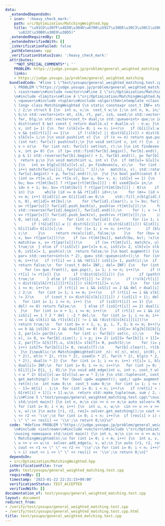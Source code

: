 ```yaml
---
data:
  _extendedDependsOn:
  - icon: ':heavy_check_mark:'
    path: src/Optimization/MatchingWeighted.hpp
    title: "\u91CD\u307F\u4ED8\u304D\u6700\u5927\u30DE\u30C3\u30C1\u30F3\u30B0(\u4E00\
      \u822C\u30B0\u30E9\u30D5)"
  _extendedRequiredBy: []
  _extendedVerifiedWith: []
  _isVerificationFailed: false
  _pathExtension: cpp
  _verificationStatusIcon: ':heavy_check_mark:'
  attributes:
    '*NOT_SPECIAL_COMMENTS*': ''
    PROBLEM: https://judge.yosupo.jp/problem/general_weighted_matching
    links:
    - https://judge.yosupo.jp/problem/general_weighted_matching
  bundledCode: "#line 1 \"test/yosupo/general_weighted_matching.test.cpp\"\n#define\
    \ PROBLEM \"https://judge.yosupo.jp/problem/general_weighted_matching\"\n#include\
    \ <iostream>\n#include <vector>\n#line 2 \"src/Optimization/MatchingWeighted.hpp\"\
    \n#include <limits>\n#line 4 \"src/Optimization/MatchingWeighted.hpp\"\n#include\
    \ <queue>\n#include <tuple>\n#include <algorithm>\ntemplate <class cost_t= long\
    \ long> class MatchingWeighted {\n static constexpr cost_t INF= std::numeric_limits<cost_t>::max()\
    \ / 2;\n struct E {\n  int u, v;\n  cost_t w;\n };\n int n, m, in;\n std::vector<std::vector<E>>\
    \ G;\n std::vector<int> mt, slk, rt, par, isS, used;\n std::vector<std::vector<int>>\
    \ fwr, blg;\n std::vector<cost_t> dual;\n std::queue<int> que;\n inline cost_t\
    \ dist(const E &e) const { return dual[e.u] + dual[e.v] - e.w; }\n void recalc(int\
    \ v, int i= 1) {\n  for (slk[v]= 0; i <= n; i++)\n   if (G[i][v].w && rt[i] !=\
    \ v && isS[rt[i]] == 1)\n    if (!slk[v] || dist(G[i][v]) < dist(G[slk[v]][v]))\
    \ slk[v]= i;\n }\n void push(int v) {\n  if (v <= n) return que.push(v);\n  for\
    \ (int nxt: fwr[v]) push(nxt);\n }\n void set(int v, int r) {\n  if (rt[v]= r;\
    \ v > n)\n   for (int nxt: fwr[v]) set(nxt, r);\n }\n int findeven(int b, int\
    \ v, int p= 0) {\n  if (p= std::find(fwr[b].begin(), fwr[b].end(), v) - fwr[b].begin();\
    \ p & 1) std::reverse(fwr[b].begin() + 1, fwr[b].end()), p= fwr[b].size() - p;\n\
    \  return p;\n }\n void match(int u, int v) {\n  if (mt[u]= G[u][v].v; u > n)\
    \ {\n   int x= blg[u][G[u][v].u], p= findeven(u, x);\n   for (int i= 0; i < p;\
    \ i++) match(fwr[u][i], fwr[u][i ^ 1]);\n   match(x, v), std::rotate(fwr[u].begin(),\
    \ fwr[u].begin() + p, fwr[u].end());\n  }\n }\n bool path(const E &e) {\n  if\
    \ (int u= rt[e.u], v= rt[e.v], bu= u, bv= v, x; isS[v] == 1) {\n   for (in++;\
    \ bu; bu= rt[mt[bu]] ? rt[par[rt[mt[bu]]]] : 0) used[bu]= in;\n   for (int i,\
    \ id= n + 1; bv; bv= rt[mt[bv]] ? rt[par[rt[mt[bv]]]] : 0)\n    if (used[bv] ==\
    \ in) {\n     while (id <= m && rt[id]) id++;\n     for (m+= (id > m), i= 1; i\
    \ <= m; i++) G[id][i].w= G[i][id].w= 0;\n     std::fill_n(blg[id].begin() + 1,\
    \ n, 0), mt[id]= mt[bv];\n     for (fwr[id].clear(); u != bv; fwr[id].push_back(u),\
    \ u= rt[par[u]]) fwr[id].push_back(u), push(u= rt[mt[u]]);\n     fwr[id].push_back(bv),\
    \ std::reverse(fwr[id].begin(), fwr[id].end());\n     for (; v != bv; fwr[id].push_back(v),\
    \ v= rt[par[v]]) fwr[id].push_back(v), push(v= rt[mt[v]]);\n     isS[id]= 1, dual[id]=\
    \ 0, set(id, id);\n     for (int c: fwr[id]) {\n      for (i= 1; i <= m; i++)\n\
    \       if (!G[id][i].w || dist(G[c][i]) < dist(G[id][i])) G[id][i]= G[c][i],\
    \ G[i][id]= G[i][c];\n      for (i= 1; i <= n; i++)\n       if (blg[c][i]) blg[id][i]=\
    \ c;\n     }\n     return recalc(id), false;\n    }\n   for (bu= u, bv= v;; match(bv=\
    \ x, bu= rt[par[x]]))\n    if (x= rt[mt[bu]], match(bu, bv); !x)\n     for (;;\
    \ match(u= x, v= rt[par[x]]))\n      if (x= rt[mt[v]], match(v, u); !x) return\
    \ true;\n  } else if (!isS[v]) par[v]= e.u, isS[v]= 2, slk[v]= slk[x= rt[mt[v]]]=\
    \ 0, isS[x]= 1, push(x);\n  return false;\n }\n bool augment() {\n  isS= slk=\
    \ par= std::vector<int>(n * 2), que= std::queue<int>();\n  for (int i= 1; i <=\
    \ m; i++)\n   if (rt[i] == i && !mt[i]) isS[i]= 1, push(i);\n  if (que.empty())\
    \ return false;\n  for (cost_t del= INF;; del= INF) {\n   for (int v, i; !que.empty();)\n\
    \    for (v= que.front(), que.pop(), i= 1; i <= n; i++)\n     if (G[v][i].w &&\
    \ rt[i] != rt[v]) {\n      if (!dist(G[v][i])) {\n       if (path(G[v][i])) return\
    \ true;\n      } else if (isS[rt[i]] != 2)\n       if (!slk[rt[i]] || dist(G[v][rt[i]])\
    \ < dist(G[slk[rt[i]]][rt[i]])) slk[rt[i]]= v;\n     }\n   for (int i= n + 1;\
    \ i <= m; i++)\n    if (rt[i] == i && isS[i] == 2 && del > dual[i] / 2) del= dual[i]\
    \ / 2;\n   for (int i= 1; i <= m; i++)\n    if (rt[i] == i && slk[i] && isS[i]\
    \ != 2)\n     if (cost_t c= dist(G[slk[i]][i]) / (isS[i] + 1); del > c) del= c;\n\
    \   for (int i= 1; i <= n; i++) {\n    if (isS[rt[i]] == 1) {\n     if ((dual[i]-=\
    \ del) <= 0) return false;\n    } else if (isS[rt[i]] == 2) dual[i]+= del;\n \
    \  }\n   for (int i= n + 1; i <= m; i++)\n    if (rt[i] == i && isS[i]) dual[i]+=\
    \ isS[i] == 1 ? 2 * del : -2 * del;\n   for (int i= 1; i <= m; i++)\n    if (rt[i]\
    \ == i && slk[i] && rt[slk[i]] != i && !dist(G[slk[i]][i]))\n     if (path(G[slk[i]][i]))\
    \ return true;\n   for (int b= n + 1, x, p, i, T, S; b <= m; b++)\n    if (rt[b]\
    \ == b && isS[b] == 2 && dual[b] == 0) {\n     isS[x= blg[b][G[b][par[b]].u]]=\
    \ 2, par[x]= par[b];\n     for (int c: fwr[b]) set(c, c);\n     for (p= findeven(b,\
    \ x), i= 0, x= fwr[b].size(); i < p; i+= 2) isS[S= fwr[b][i + 1]]= 1, isS[T= fwr[b][i]]=\
    \ 2, par[T]= G[S][T].u, slk[S]= slk[T]= 0, push(S);\n     for (i= p + 1; i < x;\
    \ i++) isS[T= fwr[b][i]]= 0, recalc(T);\n     fwr[b].clear(), rt[b]= 0;\n    }\n\
    \  }\n }\npublic:\n MatchingWeighted(int _n): n(_n), m(n), in(0), G(n * 2, std::vector<E>(n\
    \ * 2)), mt(n * 2), rt(n * 2), used(n * 2), fwr(n * 2), blg(n * 2, std::vector<int>(n\
    \ * 2)), dual(n * 2) {\n  for (int i= 1; i <= n; i++) rt[i]= i, blg[i][i]= i,\
    \ dual[i]= INF;\n  for (int i= 0; i <= n; i++)\n   for (int j= 0; j <= n; j++)\
    \ G[i][j]= E{i, j, 0};\n }\n void add_edge(int u, int v, cost_t w) {\n  if (G[++u][++v].w\
    \ < w * 2) G[u][v].w= G[v][u].w= w * 2;\n }\n std::tuple<int, cost_t, std::vector<int>>\
    \ get_matching() {\n  for (bool upd= augment(); upd;) upd= augment();\n  std::vector<int>\
    \ ret(n);\n  int num= 0;\n  cost_t sum= 0;\n  for (int i= 1; i <= n; i++) ret[i\
    \ - 1]= mt[i] - 1;\n  for (int i= 0; i < n; i++)\n   if (ret[i] > i) num++, sum+=\
    \ G[ret[i] + 1][i + 1].w;\n  return std::make_tuple(num, sum / 2, ret);\n }\n\
    };\n#line 5 \"test/yosupo/general_weighted_matching.test.cpp\"\nusing namespace\
    \ std;\nint main() {\n int n, m;\n cin >> n >> m;\n auto solver= MatchingWeighted(n);\n\
    \ for (int i= 0; i < m; i++) {\n  int u, v, w;\n  cin >> u >> v >> w;\n  solver.add_edge(u,\
    \ v, w);\n }\n auto [r1, r2, res]= solver.get_matching();\n cout << r1 << \" \"\
    \ << r2 << '\\n';\n for (int i= 0; i < n; i++)\n  if (res[i] > i) cout << i <<\
    \ \" \" << res[i] << '\\n';\n return 0;\n}\n"
  code: "#define PROBLEM \"https://judge.yosupo.jp/problem/general_weighted_matching\"\
    \n#include <iostream>\n#include <vector>\n#include \"src/Optimization/MatchingWeighted.hpp\"\
    \nusing namespace std;\nint main() {\n int n, m;\n cin >> n >> m;\n auto solver=\
    \ MatchingWeighted(n);\n for (int i= 0; i < m; i++) {\n  int u, v, w;\n  cin >>\
    \ u >> v >> w;\n  solver.add_edge(u, v, w);\n }\n auto [r1, r2, res]= solver.get_matching();\n\
    \ cout << r1 << \" \" << r2 << '\\n';\n for (int i= 0; i < n; i++)\n  if (res[i]\
    \ > i) cout << i << \" \" << res[i] << '\\n';\n return 0;\n}"
  dependsOn:
  - src/Optimization/MatchingWeighted.hpp
  isVerificationFile: true
  path: test/yosupo/general_weighted_matching.test.cpp
  requiredBy: []
  timestamp: '2023-01-22 22:31:15+09:00'
  verificationStatus: TEST_ACCEPTED
  verifiedWith: []
documentation_of: test/yosupo/general_weighted_matching.test.cpp
layout: document
redirect_from:
- /verify/test/yosupo/general_weighted_matching.test.cpp
- /verify/test/yosupo/general_weighted_matching.test.cpp.html
title: test/yosupo/general_weighted_matching.test.cpp
---
```

